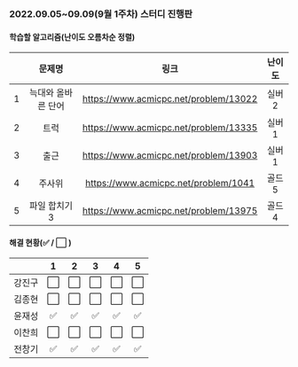 ### 2022.09.05~09.09(9월 1주차) 스터디 진행판

#### 학습할 알고리즘(난이도 오름차순 정렬)

|      |   문제명    |                 링크                  | 난이도 |
| :--: | :---------: | :-----------------------------------: | :----: |
|  1   | 늑대와 올바른 단어 | https://www.acmicpc.net/problem/13022 | 실버2 |
|  2   | 트럭 | https://www.acmicpc.net/problem/13335 | 실버1 |
|  3   | 출근 | https://www.acmicpc.net/problem/13903 | 실버1 |
|  4   | 주사위 | https://www.acmicpc.net/problem/1041 | 골드5 |
|  5   | 파일 합치기 3 | https://www.acmicpc.net/problem/13975 | 골드4 |

#### 해결 현황(:white_check_mark: / :white_large_square:  )

|        |          1           |          2           |          3           |          4           |          5           |
| :----: | :------------------: | :------------------: | :------------------: | :------------------: | :------------------: |
| 강진구 | :white_large_square: | :white_large_square: | :white_large_square: | :white_large_square: | :white_large_square: |
| 김종현 | :white_large_square: | :white_large_square: | :white_large_square: | :white_large_square: | :white_large_square: |
|  윤재성  | :white_check_mark: | :white_check_mark: | :white_check_mark: |  :white_check_mark:  | :white_check_mark: |
| 이찬희 | :white_large_square: | :white_large_square: | :white_large_square: | :white_large_square: | :white_large_square: |
| 전창기 |  :white_check_mark:  |  :white_check_mark:  |  :white_check_mark:  |  :white_check_mark:  |  :white_check_mark:  |
